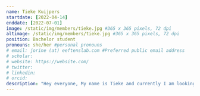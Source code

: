 ```yaml
---
name: Tieke Kuijpers
startdate: [2022-04-14]
enddate: [2022-07-01]
image: /static/img/members/tieke.jpg #365 x 365 pixels, 72 dpi
altimage: /static/img/members/tieke.jpg #365 x 365 pixels, 72 dpi
position: Bachelor student 
pronouns: she/her #personal pronouns
# email: jorine (at) eeftenslab.com #Preferred public email address
# scholar: 
# website: https://website.com/
# twitter: 
# linkedin: 
# orcid: 
description: "Hey everyone, My name is Tieke and currently I am looking forward to perform my internship in the Biophysics of Chromatin lab! This year I plan to graduate in my BSc degree of Molecular Life Sciences and to continue my education with the MSc Medical Biology at the Radboud University. Since I am still in the beginning of my specializations my interests are rather broad, but certainly go out to molecular biology on the transcriptional/translational level. During my internship at the lab of Eeftens, I will be studying the mechanical properties of different DNA constructs, each varying in length, sequence and level of methylation. This research will be performed with the Optical Tweezers, which allows single molecule analysis, all very exciting technology! In my free time I like to go hiking, to cook new recipes, to go vintage shopping and drink crafts beers!"
---
```

